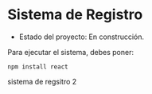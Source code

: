 <h1>Sistema de Registro</h1>

- Estado del proyecto: En construcción.

Para ejecutar el sistema, debes poner:

```npm install react```

sistema de regsitro 2
